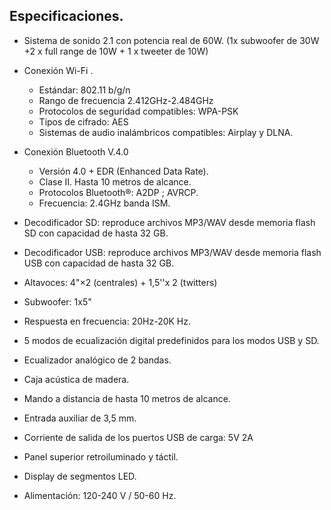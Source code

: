 ## Especificaciones.

- Sistema de sonido 2.1 con potencia real de 60W. (1x subwoofer de 30W +2 x full range de 10W + 1 x tweeter de 10W)
- Conexión Wi-Fi .
  - Estándar: 802.11 b/g/n
  -	Rango de frecuencia 2.412GHz-2.484GHz
  -	Protocolos de seguridad compatibles: WPA-PSK 
  -	Tipos de cifrado: AES 
  -	Sistemas de audio inalámbricos compatibles: Airplay y DLNA.

- Conexión Bluetooth V.4.0 
  - Versión 4.0 + EDR (Enhanced Data Rate).
  - Clase II. Hasta 10 metros de alcance. 
  - Protocolos Bluetooth®: A2DP ; AVRCP. 
  - Frecuencia: 2.4GHz banda ISM.

- Decodificador SD: reproduce archivos MP3/WAV desde memoria flash SD con capacidad de hasta 32 GB.
- Decodificador USB: reproduce archivos MP3/WAV desde memoria flash USB con capacidad de hasta 32 GB.
- Altavoces: 4"×2 (centrales) + 1,5''x 2 (twitters) 
- Subwoofer: 1x5"
- Respuesta en frecuencia: 20Hz-20K Hz.
- 5 modos de ecualización digital predefinidos para los modos USB y SD.
- Ecualizador analógico de 2 bandas.
- Caja acústica de madera.
- Mando a distancia de hasta 10 metros de alcance.
- Entrada auxiliar de 3,5 mm.
- Corriente de salida de los puertos USB de carga: 5V 2A  
- Panel superior retroiluminado y táctil.
- Display de segmentos LED.
- Alimentación: 120-240 V / 50-60 Hz.

